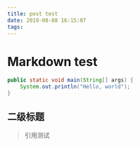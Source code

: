 ```yaml
---
title: post test
date: 2019-08-08 16:15:07
tags:
---
```


# Markdown test

```java
public static void main(String[] args) {
    System.out.println("Hello, world");
}
```
## 二级标题

> 引用测试